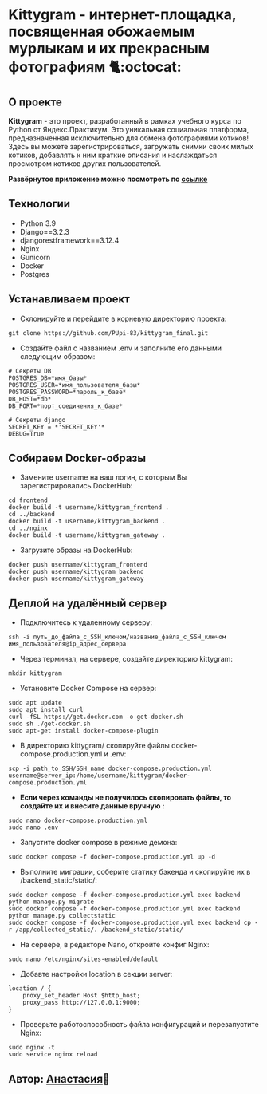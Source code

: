 # Kittygram - интернет-площадка, посвященная обожаемым мурлыкам и их прекрасным фотографиям 🐈:octocat:

## О проекте
**Kittygram** - это проект, разработанный в рамках учебного курса по Python от Яндекс.Практикум. Это уникальная социальная платформа, предназначенная исключительно для обмена фотографиями котиков! Здесь вы можете зарегистрироваться, загружать снимки своих милых котиков, добавлять к ним краткие описания и наслаждаться просмотром котиков других пользователей.

**Развёрнутое приложение можно посмотреть по [ссылке](https://purrterritory.sytes.net/)**

## Технологии
-   Python 3.9
-   Django==3.2.3
-   djangorestframework==3.12.4
-   Nginx
-   Gunicorn
-   Docker
-   Postgres

## Устанавливаем проект
-   Склонируйте и перейдите в корневую директорию проекта:
```
git clone https://github.com/PUpi-83/kittygram_final.git
```
-   Создайте файл с названием .env и заполните его данными следующим образом:
```
# Секреты DB
POSTGRES_DB=*имя_базы*
POSTGRES_USER=*имя_пользователя_базы*
POSTGRES_PASSWORD=*пароль_к_базе*
DB_HOST=*db*
DB_PORT=*порт_соединения_к_базе*

# Секреты django
SECRET_KEY = *'SECRET_KEY'*
DEBUG=True
```
## Собираем Docker-образы
-   Замените username на ваш логин, с которым Вы зарегистрировались DockerHub:
```
cd frontend
docker build -t username/kittygram_frontend .
cd ../backend
docker build -t username/kittygram_backend .
cd ../nginx
docker build -t username/kittygram_gateway . 
```
-   Загрузите образы на DockerHub:
```
docker push username/kittygram_frontend
docker push username/kittygram_backend
docker push username/kittygram_gateway
```

## Деплой на удалённый сервер
-   Подключитесь к удаленному серверу:
```
ssh -i путь_до_файла_с_SSH_ключом/название_файла_с_SSH_ключом имя_пользователя@ip_адрес_сервера 
```
-   Через терминал, на сервере, создайте директорию kittygram:
```
mkdir kittygram
```
-   Установите Docker Compose на сервер:
```
sudo apt update
sudo apt install curl
curl -fSL https://get.docker.com -o get-docker.sh
sudo sh ./get-docker.sh
sudo apt-get install docker-compose-plugin
```
-   В директорию kittygram/ скопируйте файлы docker-compose.production.yml и .env:
```
scp -i path_to_SSH/SSH_name docker-compose.production.yml username@server_ip:/home/username/kittygram/docker-compose.production.yml
```
-  **Если через команды не получилось скопировать файлы, то создайте их и внесите данные вручную :**
```
sudo nano docker-compose.production.yml
sudo nano .env
```
-   Запустите docker compose в режиме демона:
```
sudo docker compose -f docker-compose.production.yml up -d
```
-   Выполните миграции, соберите статику бэкенда и скопируйте их в /backend_static/static/:
```
sudo docker compose -f docker-compose.production.yml exec backend python manage.py migrate
sudo docker compose -f docker-compose.production.yml exec backend python manage.py collectstatic
sudo docker compose -f docker-compose.production.yml exec backend cp -r /app/collected_static/. /backend_static/static/
```
-   На сервере, в редакторе Nano, откройте конфиг Nginx:
```
sudo nano /etc/nginx/sites-enabled/default
```
-   Добавте настройки location в секции server:
```
location / {
    proxy_set_header Host $http_host;
    proxy_pass http://127.0.0.1:9000;
}
```
-  Проверьте работоспособность файла конфигураций и перезапустите Nginx:
``` 
sudo nginx -t 
sudo service nginx reload
```

## Автор: [Анастасия](https://github.com/PUpi-83):sunflower:
